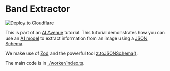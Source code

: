 # Band Extractor

[![Deploy to Cloudflare](https://deploy.workers.cloudflare.com/button)](https://deploy.workers.cloudflare.com/?url=https://github.com/craigsdennis/aiave-band-extractor)

This is part of an [AI Avenue](https://aiavenue.show) tutorial. This tutorial demonstrates how you can use an [AI model](https://developers.cloudflare.com/workers-ai/models/llama-4-scout-17b-16e-instruct/) to extract information from an image using a [JSON Schema](https://json-schema.org/). 

We make use of [Zod](https://zod.dev) and the powerful tool [z.toJSONSchema()](https://zod.dev/json-schema).

The main code is in [./worker/index.ts](./worker/index.ts).